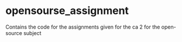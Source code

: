 # opensourse_assignment
Contains the code for the assignments given for the ca 2 for the open-source subject
